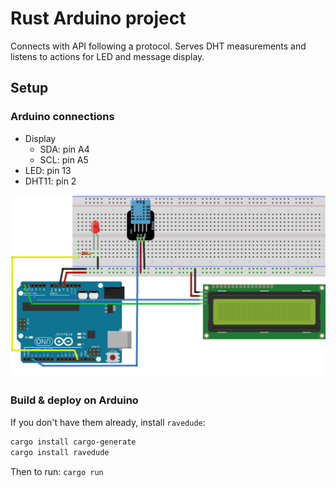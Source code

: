 # Rust Arduino project

Connects with API following a protocol.
Serves DHT measurements and listens to actions for LED and message display.

## Setup

### Arduino connections

- Display
    - SDA: pin A4
    - SCL: pin A5
- LED: pin 13
- DHT11: pin 2

![Sketch](./sketch.png)

### Build & deploy on Arduino
If you don't have them already, install `ravedude`:

```bash
cargo install cargo-generate
cargo install ravedude
```

Then to run:
`cargo run`
